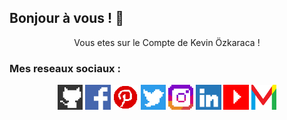 ## Bonjour à vous ! 👋

<p align="center">
    Vous etes sur le Compte de Kevin Özkaraca !
</p>

### Mes reseaux sociaux :
<p align="center">
             <a href="https://github.com/kevinozkaraca" target="_blank"><img width="8%" src="https://github.com/kevinozkaraca/Projet_JavaScript/raw/main/imagesReadme/iconGithub.png" alt="Icone Github de Kevin Özkaraca" aria-label="Accedez à mes dépots Github" title="Accedez à mes dépots Github"></a>
            <a href="https://www.facebook.com/kevinozkaraca" target="_blank"><img width="8%" src="https://github.com/kevinozkaraca/Projet_JavaScript/raw/main/imagesReadme/iconFacebook.png" alt="Icone Facebook de Kevin Özkaraca" aria-label="Accedez à mon compte Facebook" title="Accedez à mon compte Facebook" ></a>
             <a href="https://pinterest.com/kevinozkaraca" target="_blank"><img width="8%" src="https://github.com/kevinozkaraca/Projet_JavaScript/raw/main/imagesReadme/iconPinterest.png" alt="Icone Pinterest de Kevin Özkaraca" aria-label="Accedez à mon compte Pinterest" title="Accedez à mon compte Pinterest"></a>
            <a href="https://twitter.com/kevinozkaraca" target="_blank"><img width="8%" src="https://github.com/kevinozkaraca/Projet_JavaScript/raw/main/imagesReadme/iconTwitter.png" alt="Icone Twitter de Kevin Özkaraca" aria-label="Accedez à mon compte Twitter" title="Accedez à mon compte Twitter"></a>
            <a href="https://instagram.com/kevinozkaraca" target="_blank"><img width="8%" src="https://github.com/kevinozkaraca/Projet_JavaScript/raw/main/imagesReadme/iconInstagram.png" alt="Icone Instagram de Kevin Özkaraca" aria-label="Accedez à mon compte Twitter" title="Accedez à mon compte Twitter"></a>
            <a href="https://www.linkedin.com/in/kevin-%C3%B6zkaraca-66a256209/" target="_blank"><img width="8%" src="https://github.com/kevinozkaraca/Projet_JavaScript/raw/main/imagesReadme/iconLinkedin.png" alt="Icone Linkedin de Kevin Özkaraca" aria-label="Accedez à mon  compte Linkedin" title="Accedez à mon  compte Linkedin"></a>
            <a href="https://www.youtube.com/channel/UCgrJrS7eEZ-HpdyA6YoXRmw" target="_blank"><img width="8%" src="https://github.com/kevinozkaraca/Projet_JavaScript/raw/main/imagesReadme/iconYoutube.png" alt="Icone Youtube de Kevin Özkaraca" aria-label="Accedez à ma chaine Youtube" title="Accedez à ma chaine Youtube"></a>
            <a href="mailto:kevin.ozkaraca@gmail.com" target="_blank"><img width="8%" src="https://github.com/kevinozkaraca/Projet_JavaScript/raw/main/imagesReadme/iconGmail.png" alt="Icone Gmail de Kevin Özkaraca" aria-label="Envoyez moi un mail sur mon Gmail" title="Envoyez moi un mail sur mon Gmail" ></a>
</p>

